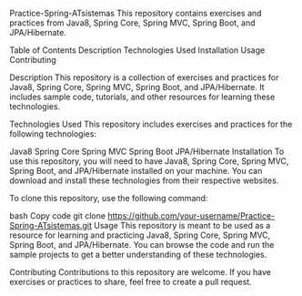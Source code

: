 Practice-Spring-ATsistemas
This repository contains exercises and practices from Java8, Spring Core, Spring MVC, Spring Boot, and JPA/Hibernate.

Table of Contents
Description
Technologies Used
Installation
Usage
Contributing

Description
This repository is a collection of exercises and practices for Java8, Spring Core, Spring MVC, Spring Boot, and JPA/Hibernate. It includes sample code, tutorials, and other resources for learning these technologies.

Technologies Used
This repository includes exercises and practices for the following technologies:

Java8
Spring Core
Spring MVC
Spring Boot
JPA/Hibernate
Installation
To use this repository, you will need to have Java8, Spring Core, Spring MVC, Spring Boot, and JPA/Hibernate installed on your machine. You can download and install these technologies from their respective websites.

To clone this repository, use the following command:

bash
Copy code
git clone https://github.com/your-username/Practice-Spring-ATsistemas.git
Usage
This repository is meant to be used as a resource for learning and practicing Java8, Spring Core, Spring MVC, Spring Boot, and JPA/Hibernate. You can browse the code and run the sample projects to get a better understanding of these technologies.

Contributing
Contributions to this repository are welcome. If you have exercises or practices to share, feel free to create a pull request.

